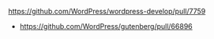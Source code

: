 https://github.com/WordPress/wordpress-develop/pull/7759

* https://github.com/WordPress/gutenberg/pull/66896

